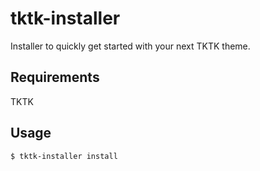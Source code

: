 # tktk-installer

Installer to quickly get started with your next TKTK theme.

## Requirements

TKTK

## Usage

```bash
$ tktk-installer install
```
